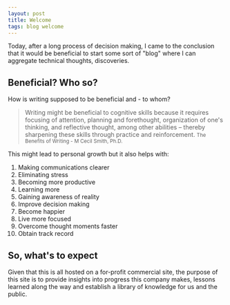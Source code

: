```yaml
---
layout: post
title: Welcome
tags: blog welcome
---
```


Today, after a long process of decision making, I came to the conclusion that
it would be beneficial to start some sort of "blog" where I can aggregate
technical thoughts, discoveries.

<!--more-->

## Beneficial? Who so?

How is writing supposed to be beneficial and - to whom?

<blockquote>
Writing might be beneficial to cognitive skills because it requires focusing
of attention, planning and forethought, organization of one's thinking, and
reflective thought, among other abilities – thereby sharpening these skills
through practice and reinforcement.
<small>
The Benefits of Writing - M Cecil Smith, Ph.D.
</small>
</blockquote>

This might lead to personal growth but it also helps with:

1. Making communications clearer
2. Eliminating stress
3. Becoming more productive
4. Learning more
5. Gaining awareness of reality
6. Improve decision making
7. Become happier
8. Live more focused
9. Overcome thought moments faster
10. Obtain track record

## So, what's to expect

Given that this is all hosted on a for-profit commercial site, the purpose of
this site is to provide insights into progress this company makes, lessons
learned along the way and establish a library of knowledge for us and the
public.
